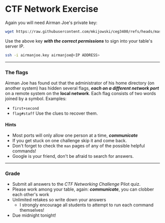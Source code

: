 # CTF Network Exercise

Again you will need Airman Joe's private key:

```bash
wget https://raw.githubusercontent.com/mkijowski/ceg3400/refs/heads/master/08-ctf-midterm-review/airmanjoe.key
```

Use the above key ***with the correct permissions*** to sign into your table's server IP.

```bash
ssh -i airmanjoe.key airmanjoe@<IP ADDRESS>
```

---

### The flags

Airman Joe has found out that the administrator of his home directory (on another system) has hidden several flags, ***each on a different network port*** on a remote system on the **local network**.  Each flag consists of two words joined by a symbol.  Examples: 
* `first+second` 
* `flag#staff`
Use the clues to recover them.

#### Hints

* Most ports will only allow one person at a time, ***communicate***
* If you get stuck on one challenge skip it and come back.
* Don't forget to check the `man` pages of any of the possible helpful commands!
* Google is your friend, don't be afraid to search for answers.

---

### Grade

* Submit all answers to the *CTF Networking Challenge* Pilot quiz.  
* Please work among your table, again: ***communicate***, you can clobber each other's work
* Unlimited retakes so write down your answers
  * I strongly  encourage all students to attempt to run each command themselves!
* Due midnight tonight!

